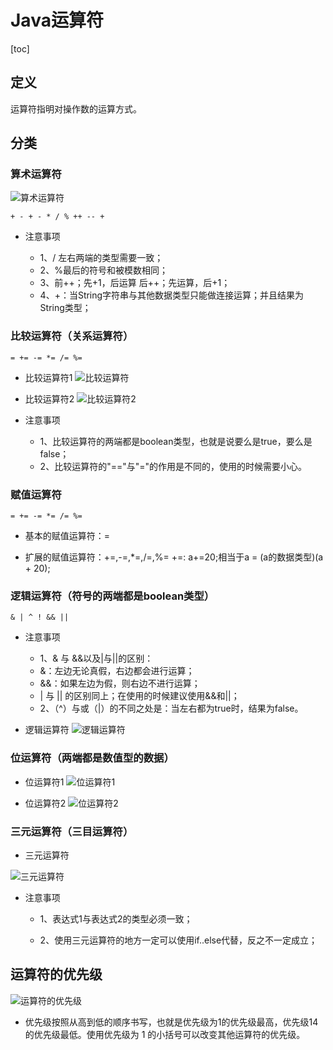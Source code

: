 # Java运算符

[toc]



## 定义

运算符指明对操作数的运算方式。



## 分类

### 算术运算符

![算术运算符](https://imgconvert.csdnimg.cn/aHR0cHM6Ly9yYXcuZ2l0aHVidXNlcmNvbnRlbnQuY29tL0pvdXJXb24vaW1hZ2UvbWFzdGVyL0phdmElRTUlOUYlQkElRTclQTElODAlRTglQUYlQUQlRTYlQjMlOTUvJUU3JUFFJTk3JUU2JTlDJUFGJUU4JUJGJTkwJUU3JUFFJTk3JUU3JUFDJUE2LnBuZw)

`+ - + - * / % ++ -- +`

  - 注意事项

    - 1、/ 左右两端的类型需要一致；
    - 2、%最后的符号和被模数相同；
    - 3、前++；先+1，后运算 后++；先运算，后+1；
    - 4、+：当String字符串与其他数据类型只能做连接运算；并且结果为String类型；

    

  ### 比较运算符（关系运算符）

`= += -= *= /= %=`

  - 比较运算符1
![比较运算符](https://imgconvert.csdnimg.cn/aHR0cHM6Ly9yYXcuZ2l0aHVidXNlcmNvbnRlbnQuY29tL0pvdXJXb24vaW1hZ2UvbWFzdGVyL0phdmElRTUlOUYlQkElRTclQTElODAlRTglQUYlQUQlRTYlQjMlOTUvJUU2JUFGJTk0JUU4JUJFJTgzJUU4JUJGJTkwJUU3JUFFJTk3JUU3JUFDJUE2LnBuZw)


  - 比较运算符2
![比较运算符2](https://imgconvert.csdnimg.cn/aHR0cHM6Ly9yYXcuZ2l0aHVidXNlcmNvbnRlbnQuY29tL0pvdXJXb24vaW1hZ2UvbWFzdGVyL0phdmElRTUlOUYlQkElRTclQTElODAlRTglQUYlQUQlRTYlQjMlOTUvJUU2JUFGJTk0JUU4JUJFJTgzJUU4JUJGJTkwJUU3JUFFJTk3JUU3JUFDJUE2Mi5wbmc)

  - 注意事项
    - 1、比较运算符的两端都是boolean类型，也就是说要么是true，要么是false；
    - 2、比较运算符的"=="与"="的作用是不同的，使用的时候需要小心。



  ### 赋值运算符

`= += -= *= /= %=`

  - 基本的赋值运算符：=

  - 扩展的赋值运算符：+=,-=,*=,/=,%=
    +=:	a+=20;相当于a = (a的数据类型)(a + 20);

    

  ### 逻辑运算符（符号的两端都是boolean类型）

 `& | ^ ! && || `
  - 注意事项
    - 1、& 与 &&以及|与||的区别：
    - &：左边无论真假，右边都会进行运算；
    - &&：如果左边为假，则右边不进行运算；
    - | 与 || 的区别同上；在使用的时候建议使用&&和||；
    - 2、（^）与或（|）的不同之处是：当左右都为true时，结果为false。

  - 逻辑运算符
![逻辑运算符](https://imgconvert.csdnimg.cn/aHR0cHM6Ly9yYXcuZ2l0aHVidXNlcmNvbnRlbnQuY29tL0pvdXJXb24vaW1hZ2UvbWFzdGVyL0phdmElRTUlOUYlQkElRTclQTElODAlRTglQUYlQUQlRTYlQjMlOTUvJUU5JTgwJUJCJUU4JUJFJTkxJUU4JUJGJTkwJUU3JUFFJTk3JUU3JUFDJUE2LnBuZw)

  

  ### 位运算符（两端都是数值型的数据）

  - 位运算符1
![位运算符1](https://imgconvert.csdnimg.cn/aHR0cHM6Ly9yYXcuZ2l0aHVidXNlcmNvbnRlbnQuY29tL0pvdXJXb24vaW1hZ2UvbWFzdGVyL0phdmElRTUlOUYlQkElRTclQTElODAlRTglQUYlQUQlRTYlQjMlOTUvJUU0JUJEJThEJUU4JUJGJTkwJUU3JUFFJTk3JUU3JUFDJUE2MS5wbmc)


  - 位运算符2
 ![位运算符2](https://imgconvert.csdnimg.cn/aHR0cHM6Ly9yYXcuZ2l0aHVidXNlcmNvbnRlbnQuY29tL0pvdXJXb24vaW1hZ2UvbWFzdGVyL0phdmElRTUlOUYlQkElRTclQTElODAlRTglQUYlQUQlRTYlQjMlOTUvJUU0JUJEJThEJUU4JUJGJTkwJUU3JUFFJTk3JUU3JUFDJUE2Mi5wbmc)

  

  ### 三元运算符（三目运算符）

  - 三元运算符

![三元运算符](https://imgconvert.csdnimg.cn/aHR0cHM6Ly9yYXcuZ2l0aHVidXNlcmNvbnRlbnQuY29tL0pvdXJXb24vaW1hZ2UvbWFzdGVyL0phdmElRTUlOUYlQkElRTclQTElODAlRTglQUYlQUQlRTYlQjMlOTUvJUU0JUI4JTg5JUU1JTg1JTgzJUU4JUJGJTkwJUU3JUFFJTk3JUU3JUFDJUE2LnBuZw)

  - 注意事项

    - 1、表达式1与表达式2的类型必须一致；

    - 2、使用三元运算符的地方一定可以使用if..else代替，反之不一定成立；

      

## 运算符的优先级

![运算符的优先级](https://imgconvert.csdnimg.cn/aHR0cHM6Ly9yYXcuZ2l0aHVidXNlcmNvbnRlbnQuY29tL0pvdXJXb24vaW1hZ2UvbWFzdGVyL0phdmElRTUlOUYlQkElRTclQTElODAlRTglQUYlQUQlRTYlQjMlOTUvJUU4JUJGJTkwJUU3JUFFJTk3JUU3JUFDJUE2JUU3JTlBJTg0JUU0JUJDJTk4JUU1JTg1JTg4JUU3JUJBJUE3LnBuZw)

- 优先级按照从高到低的顺序书写，也就是优先级为1的优先级最高，优先级14的优先级最低。使用优先级为 1 的小括号可以改变其他运算符的优先级。